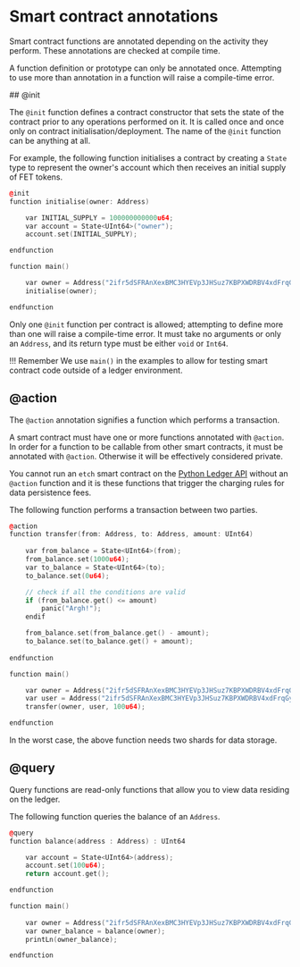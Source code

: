 # Smart contract annotations

Smart contract functions are annotated depending on the activity they perform. These annotations are checked at compile time.

A function definition or prototype can only be annotated once. Attempting to use more than annotation in a function will raise a compile-time error.

## @init

The `@init` function defines a contract constructor that sets the state of the contract prior to any operations performed on it. It is called once and once only on contract initialisation/deployment. The name of the `@init` function can be anything at all.

For example, the following function initialises a contract by creating a `State` type to represent the owner's account which then receives an initial supply of FET tokens.


``` c++
@init
function initialise(owner: Address)

    var INITIAL_SUPPLY = 100000000000u64;
    var account = State<UInt64>("owner");
    account.set(INITIAL_SUPPLY);

endfunction

function main()

    var owner = Address("2ifr5dSFRAnXexBMC3HYEVp3JHSuz7KBPXWDRBV4xdFrqGy6R9");
    initialise(owner);

endfunction
```

Only one `@init` function per contract is allowed; attempting to define more than one will raise a compile-time error. It must take no arguments or only an `Address`, and its return type must be either `void` or `Int64`.


!!! Remember
    We use `main()` in the examples to allow for testing smart contract code outside of a ledger environment.


## @action

The `@action` annotation signifies a function which performs a transaction. 

A smart contract must have one or more functions annotated with `@action`. In order for a function to be callable from other smart contracts, it must be annotated with `@action`. Otherwise it will be effectively considered private.

You cannot run an `etch` smart contract on the <a href="https://github.com/fetchai/ledger-api-py" target=_blank>Python Ledger API</a> without an `@action` function and it is these functions that trigger the charging rules for data persistence fees.

The following function performs a transaction between two parties.

``` c++
@action
function transfer(from: Address, to: Address, amount: UInt64)
    
    var from_balance = State<UInt64>(from); 
    from_balance.set(1000u64);
    var to_balance = State<UInt64>(to);
    to_balance.set(0u64);

    // check if all the conditions are valid
    if (from_balance.get() <= amount)
    	panic("Argh!");
    endif

    from_balance.set(from_balance.get() - amount);
    to_balance.set(to_balance.get() + amount);
    
endfunction

function main()

    var owner = Address("2ifr5dSFRAnXexBMC3HYEVp3JHSuz7KBPXWDRBV4xdFrqGy6R9");
    var user = Address("2ifr5dSFRAnXexBMC3HYEVp3JHSuz7KBPXWDRBV4xdFrqGy6R9");
    transfer(owner, user, 100u64);

endfunction
```

In the worst case, the above function needs two shards for data storage.


## @query

Query functions are read-only functions that allow you to view data residing on the ledger. 

The following function queries the balance of an `Address`.

``` c++
@query
function balance(address : Address) : UInt64

    var account = State<UInt64>(address);
    account.set(100u64);
    return account.get();

endfunction

function main()
	
    var owner = Address("2ifr5dSFRAnXexBMC3HYEVp3JHSuz7KBPXWDRBV4xdFrqGy6R9");
    var owner_balance = balance(owner);
    printLn(owner_balance);

endfunction
```

<br />
